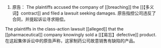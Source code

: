 1. 原告：
The plaintiffs accused the company of [[breaching]] the [[【多义词】contract]] and filed a lawsuit seeking damages.
原告指控公司违反了合同，并提起诉讼寻求赔偿。

The plaintiffs in the class-action lawsuit [[alleged]] that the [[pharmaceutical]] company knowingly sold a [[【易忘】defective]] product.
在这起集体诉讼中的原告声称，这家制药公司故意销售有缺陷的产品。

